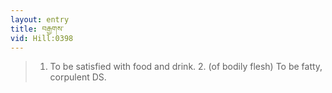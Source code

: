 ```yaml
---
layout: entry
title: བརྒྱགས་
vid: Hill:0398
---
```

> 1. To be satisfied with food and drink. 2. (of bodily flesh) To be fatty, corpulent DS.
